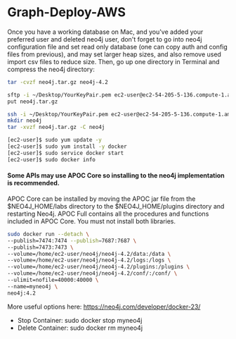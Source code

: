 # Graph-Deploy-AWS

Once you have a working database on Mac, and you've added your preferred user and deleted neo4j user, don't forget to go into neo4j configuration file and set read only database (one can copy auth and config files from previous), and may set larger heap sizes, and also remove used import csv files to reduce size. Then, go up one directory in Terminal and compress the neo4j directory:
```bash
tar -cvzf neo4j.tar.gz neo4j-4.2
```

```bash
sftp -i ~/Desktop/YourKeyPair.pem ec2-user@ec2-54-205-5-136.compute-1.amazonaws.com
put neo4j.tar.gz
```

```bash
ssh -i ~/Desktop/YourKeyPair.pem ec2-user@ec2-54-205-5-136.compute-1.amazonaws.com
mkdir neo4j
tar -xvzf neo4j.tar.gz -C neo4j
```

```bash
[ec2-user]$ sudo yum update -y
[ec2-user]$ sudo yum install -y docker
[ec2-user]$ sudo service docker start
[ec2-user]$ sudo docker info
```
#### Some APIs may use APOC Core so installing to the neo4j implementation is recommended. 
APOC Core can be installed by moving the APOC jar file from the $NEO4J_HOME/labs directory to the $NEO4J_HOME/plugins directory and restarting Neo4j. APOC Full contains all the procedures and functions included in APOC Core. You must not install both libraries.

```bash
sudo docker run --detach \
--publish=7474:7474 --publish=7687:7687 \
--publish=7473:7473 \
--volume=/home/ec2-user/neo4j/neo4j-4.2/data:/data \
--volume=/home/ec2-user/neo4j/neo4j-4.2/logs:/logs \
--volume=/home/ec2-user/neo4j/neo4j-4.2/plugins:/plugins \
--volume=/home/ec2-user/neo4j/neo4j-4.2/conf/:/conf/ \
--ulimit=nofile=40000:40000 \
--name=myneo4j \
neo4j:4.2
```

More useful options here: https://neo4j.com/developer/docker-23/
* Stop Container: sudo docker stop myneo4j
* Delete Container: sudo docker rm myneo4j
